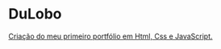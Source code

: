 # DuLobo

<a href="https://eddulobo.github.io/DuLobo/" class="btn">Criação do meu primeiro portfólio em Html, Css e JavaScript.</a>
    
